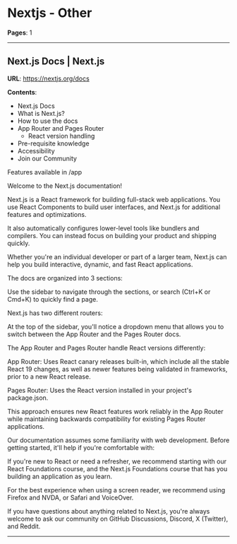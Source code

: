 # Nextjs - Other

**Pages**: 1

---

## Next.js Docs | Next.js

**URL**: https://nextjs.org/docs

**Contents**:
- Next.js Docs
- What is Next.js?
- How to use the docs
- App Router and Pages Router
  - React version handling
- Pre-requisite knowledge
- Accessibility
- Join our Community

Features available in /app

Welcome to the Next.js documentation!

Next.js is a React framework for building full-stack web applications. You use React Components to build user interfaces, and Next.js for additional features and optimizations.

It also automatically configures lower-level tools like bundlers and compilers. You can instead focus on building your product and shipping quickly.

Whether you're an individual developer or part of a larger team, Next.js can help you build interactive, dynamic, and fast React applications.

The docs are organized into 3 sections:

Use the sidebar to navigate through the sections, or search (Ctrl+K or Cmd+K) to quickly find a page.

Next.js has two different routers:

At the top of the sidebar, you'll notice a dropdown menu that allows you to switch between the App Router and the Pages Router docs.

The App Router and Pages Router handle React versions differently:

App Router: Uses React canary releases built-in, which include all the stable React 19 changes, as well as newer features being validated in frameworks, prior to a new React release.

Pages Router: Uses the React version installed in your project's package.json.

This approach ensures new React features work reliably in the App Router while maintaining backwards compatibility for existing Pages Router applications.

Our documentation assumes some familiarity with web development. Before getting started, it'll help if you're comfortable with:

If you're new to React or need a refresher, we recommend starting with our React Foundations course, and the Next.js Foundations course that has you building an application as you learn.

For the best experience when using a screen reader, we recommend using Firefox and NVDA, or Safari and VoiceOver.

If you have questions about anything related to Next.js, you're always welcome to ask our community on GitHub Discussions, Discord, X (Twitter), and Reddit.

---
